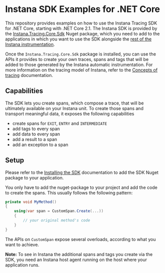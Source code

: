# Instana SDK Examples for .NET Core

This repository provides examples on how to use the Instana Tracing SDK for .NET Core, starting with .NET Core 2.1.
The Instana SDK is provided by the [Instana.Tracing.Core.Sdk](https://www.nuget.org/packages/Instana.Tracing.Core.Sdk/) Nuget package, which you need to add to the applications in which you want to use the SDK alongside the [rest of the Instana instrumentation](https://www.instana.com/docs/ecosystem/dot-net-core#tracing).

Once the `Instana.Tracing.Core.Sdk` package is installed, you can use the APIs it provides to create your own traces, spans and tags that will be added to those generated by the Instana automatic instrumentation.
For more information on the tracing model of Instana, refer to the [Concepts of tracing](https://www.instana.com/docs/tracing/concepts) documentation.

## Capabilities

The SDK lets you create spans, which compose a trace, that will be ultimately available on your Instana unit. To create those spans and transport meaningful data, it exposes the following capabilities

* create spans for `EXIT`, `ENTRY` and `INTERMEDIATE`
* add tags to every span
* add data to every span
* add a result to a span
* add an exception to a span

## Setup

Please refer to the [Installing the SDK](https://docs.instana.io/ecosystem/dot-net/tracing-sdk/#installing-the-sdk) documentation to add the SDK Nuget package to your application.

You only have to add the nuget-package to your project and add the code to create the spans.
This usually follows the following pattern:

```C#
private void MyMethod()
{
    using(var span = CustomSpan.Create(...))
    {
        // your original method's code
    }
}
```

The APIs on `CustomSpan` expose several overloads, according to what you want to achieve.

**Note:** To see in Instana the additional spans and tags you create via the SDK, you need an Instana host agent running on the host where your application runs.
